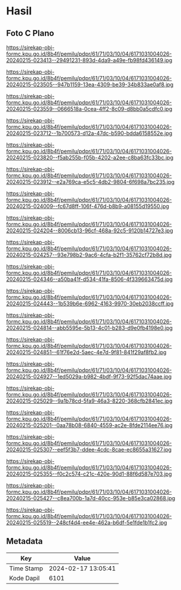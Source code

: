 # Hasil

## Foto C Plano

https://sirekap-obj-formc.kpu.go.id/8b4f/pemilu/pdpr/61/71/03/10/04/6171031004026-20240215-023413--29491231-893d-4da9-a49e-fb98fd436149.jpg

https://sirekap-obj-formc.kpu.go.id/8b4f/pemilu/pdpr/61/71/03/10/04/6171031004026-20240215-023505--947b1159-13ea-4309-be39-34b833ae0af8.jpg

https://sirekap-obj-formc.kpu.go.id/8b4f/pemilu/pdpr/61/71/03/10/04/6171031004026-20240215-023559--0666518a-0cea-4ff2-8c09-d8bb0a5cdfc0.jpg

https://sirekap-obj-formc.kpu.go.id/8b4f/pemilu/pdpr/61/71/03/10/04/6171031004026-20240215-023712--1b700573-d12a-47dc-b590-bdda6158552e.jpg

https://sirekap-obj-formc.kpu.go.id/8b4f/pemilu/pdpr/61/71/03/10/04/6171031004026-20240215-023820--f5ab255b-f05b-4202-a2ee-c8ba63fc33bc.jpg

https://sirekap-obj-formc.kpu.go.id/8b4f/pemilu/pdpr/61/71/03/10/04/6171031004026-20240215-023912--e2a769ca-e5c5-4db2-9804-6f698a7bc235.jpg

https://sirekap-obj-formc.kpu.go.id/8b4f/pemilu/pdpr/61/71/03/10/04/6171031004026-20240215-024009--fc67d8ff-106f-476d-b8b9-a08155d19550.jpg

https://sirekap-obj-formc.kpu.go.id/8b4f/pemilu/pdpr/61/71/03/10/04/6171031004026-20240215-024204--8006cb13-96cf-468a-92c5-9120b14727e3.jpg

https://sirekap-obj-formc.kpu.go.id/8b4f/pemilu/pdpr/61/71/03/10/04/6171031004026-20240215-024257--93e798b2-9ac6-4cfa-b2f1-35762cf72b8d.jpg

https://sirekap-obj-formc.kpu.go.id/8b4f/pemilu/pdpr/61/71/03/10/04/6171031004026-20240215-024346--a50ba41f-d534-41fa-8506-4f339663475d.jpg

https://sirekap-obj-formc.kpu.go.id/8b4f/pemilu/pdpr/61/71/03/10/04/6171031004026-20240215-024443--1b539b6e-6962-4163-9970-30eb2038ccff.jpg

https://sirekap-obj-formc.kpu.go.id/8b4f/pemilu/pdpr/61/71/03/10/04/6171031004026-20240215-024814--abb5595e-5b13-4c01-b283-d9e0fb4198e0.jpg

https://sirekap-obj-formc.kpu.go.id/8b4f/pemilu/pdpr/61/71/03/10/04/6171031004026-20240215-024851--61f76e2d-5aec-4e7d-9f81-841f29af8fb2.jpg

https://sirekap-obj-formc.kpu.go.id/8b4f/pemilu/pdpr/61/71/03/10/04/6171031004026-20240215-024927--1ed5029a-b982-4bdf-9f73-92f5dac74aae.jpg

https://sirekap-obj-formc.kpu.go.id/8b4f/pemilu/pdpr/61/71/03/10/04/6171031004026-20240215-025029--9a1b78cd-5fa9-46a3-8220-368cfb2841ec.jpg

https://sirekap-obj-formc.kpu.go.id/8b4f/pemilu/pdpr/61/71/03/10/04/6171031004026-20240215-025201--0aa78b08-6840-4559-ac2e-8fde2114ee76.jpg

https://sirekap-obj-formc.kpu.go.id/8b4f/pemilu/pdpr/61/71/03/10/04/6171031004026-20240215-025307--eef5f3b7-ddee-4cdc-8cae-ec8655a31627.jpg

https://sirekap-obj-formc.kpu.go.id/8b4f/pemilu/pdpr/61/71/03/10/04/6171031004026-20240215-025355--f0c2c574-c21c-420e-90d1-88f6d587e703.jpg

https://sirekap-obj-formc.kpu.go.id/8b4f/pemilu/pdpr/61/71/03/10/04/6171031004026-20240215-025427--c8ea700b-1a7d-40cc-953e-b85e3ca02868.jpg

https://sirekap-obj-formc.kpu.go.id/8b4f/pemilu/pdpr/61/71/03/10/04/6171031004026-20240215-025519--248cf4d4-ee4e-462a-b6df-5e1fde1b1fc2.jpg


## Metadata

| Key        | Value               |
| ---------- | ------------------- |
| Time Stamp | 2024-02-17 13:05:41 |
| Kode Dapil | 6101                |



